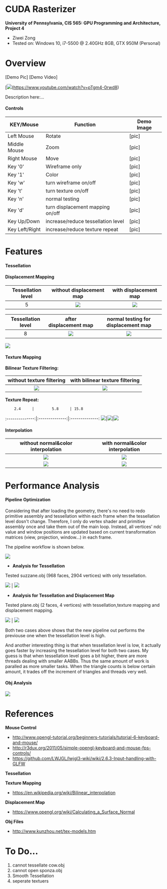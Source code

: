 CUDA Rasterizer
===============

**University of Pennsylvania, CIS 565: GPU Programming and Architecture, Project 4**

* Ziwei Zong
* Tested on: Windows 10, i7-5500 @ 2.40GHz 8GB, GTX 950M (Personal)

Overview
========================

[Demo Pic]
[Demo Video]

[![](img/YoutubeDemo.PNG)(https://www.youtube.com/watch?v=pTgm4-0rwd8)

Description here:...

#### Controls

|  KEY/Mouse	|   Function						| Demo Image		|
|---------------|-----------------------------------|-------------------|
|Left Mouse		| Rotate							|  [pic]			|
|Middle Mouse	| Zoom								|  [pic]			|
|Right Mouse	| Move								|  [pic]			|
|Key '0'		| Wireframe only					|  [pic]			|
|Key '1'		|     Color							|  [pic]			|
|Key 'w'		| turn wireframe on/off				|  [pic]			|
|Key 't'		| turn texture on/off			    |  [pic]			|
|Key 'n'		|  normal testing					|  [pic]			|
|Key 'd'		| turn displacement mapping on/off  |  [pic]			|
|Key Up/Down	|increase/reduce tessellation level |  [pic]			|
|Key Left/Right	|increase/reduce texture repeat		|  [pic]			|

Features
========================

#### Tessellation

#### Displacement Mapping

Tessellation level	|without displacement map	|with displacement map
:------------------:|:-------------------------:|:-------------------:
		5			|![](img/tess_5_w.PNG)		|![](img/tess_5_d.PNG)

Tessellation level	|after displacement map		|normal testing for displacement map
:------------------:|:-------------------------:|:-------------------:
		8			|![](img/tess_8_.PNG)		|![](img/tess_8n.PNG)

![](img/DispGif.gif)

#### Texture Mapping

**Bilinear Texture Filtering:** 

without texture filtering	|with bilinear texture filtering
:--------------------------:|:-------------------------:
![](img/tex_nobi.PNG)		|![](img/tex_bi.PNG)

**Texture Repeat:** 

        2.4     |        5.8     | 15.8
:--------------:|:--------------:|:--------------:
![](img/UV0.PNG)|![](img/UV1.PNG)|![](img/UV2.PNG)



#### Interpolation

without normal&color interpolation	|with normal&color interpolation
:----------------------------------:|:-------------------------:
![](img/Cow_n_noInter.PNG)			|![](img/Cow_n_Inter.PNG)
![](img/Cow_c_noInter.PNG)			|![](img/Cow_c_Inter.PNG)

Performance Analysis
========================

#### Pipeline Optimization

Considering that after loading the geometry, there's no need to redo primitive assembly and tessellation within each frame when
 the tessellation level dosn't change. Therefore, I only do vertex shader and primitive assembly once and take them out of the main loop.
 Instead, all vertices' ndc value and window positions are updated based on current transformation matrices (view, projection, window...) in each frame.

 The pipeline workflow is shown below.

![](img/Pipeline.png)


* **Analysis for Tessellation**

Tested suzzane.obj (968 faces, 2904 vertices) with only tessellation.

![](img/Suzzane_tess2.PNG) | ![](img/tess_suzanne.png)

* **Analysis for Tessellation and Displacement Map**

Tested plane.obj (2 faces, 4 vertices) with tessellation,texture mapping and displacement mapping.

![](img/Plane_tess8.PNG) | ![](img/tess_plane.png)

Both two cases above shows that the new pipeline out performs the previouse one when the tessellation level is high.

And another interesting thing is that when tessellation level is low, it actually goes faster by increasing the tessellation level for both two cases.
My guess is that when tessellation level goes a bit higher, there are more threads dealing with smaller AABBs. 
Thus the same amount of work is paralled as more smaller tasks. When the triangle counts is below certain amount, it trades off the increment of triangles and threads very well.

#### Obj Analysis

![](img/Objs.png)

References
========================

**Mouse Control**

* http://www.opengl-tutorial.org/beginners-tutorials/tutorial-6-keyboard-and-mouse/
* http://r3dux.org/2011/05/simple-opengl-keyboard-and-mouse-fps-controls/
* https://github.com/LWJGL/lwjgl3-wiki/wiki/2.6.3-Input-handling-with-GLFW

**Tessellation**

**Texture Mapping**

* https://en.wikipedia.org/wiki/Bilinear_interpolation

**Displacement Map**

* https://www.opengl.org/wiki/Calculating_a_Surface_Normal

**Obj Files**
* http://www.kunzhou.net/tex-models.htm

To Do...
========================
1. cannot tessellate cow.obj
2. cannot open sponza.obj
3. Smooth Tessellation
4. seperate textuers